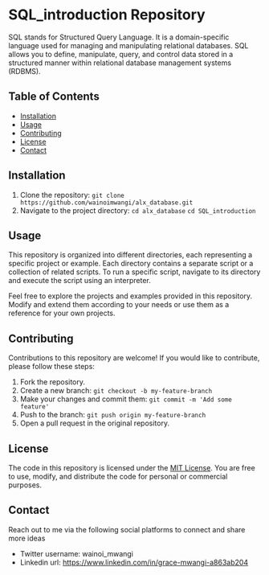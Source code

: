 # SQL_introduction Repository

SQL stands for Structured Query Language. It is a domain-specific language used for managing and manipulating relational databases. SQL allows you to define, manipulate, query, and control data stored in a structured manner within relational database management systems (RDBMS).

## Table of Contents

- [Installation](#installation)
- [Usage](#usage)
- [Contributing](#contributing)
- [License](#license)
- [Contact](#contact)

## Installation

1. Clone the repository: `git clone https://github.com/wainoimwangi/alx_database.git`
2. Navigate to the project directory: `cd alx_database` `cd SQL_introduction`

## Usage

This repository is organized into different directories, each representing a specific project or example. Each directory contains a separate script or a collection of related scripts. To run a specific script, navigate to its directory and execute the script using an interpreter.

Feel free to explore the projects and examples provided in this repository. Modify and extend them according to your needs or use them as a reference for your own projects.

## Contributing

Contributions to this repository are welcome! If you would like to contribute, please follow these steps:

1. Fork the repository.
2. Create a new branch: `git checkout -b my-feature-branch`
3. Make your changes and commit them: `git commit -m 'Add some feature'`
4. Push to the branch: `git push origin my-feature-branch`
5. Open a pull request in the original repository.

## License

The code in this repository is licensed under the [MIT License](LICENSE.md). You are free to use, modify, and distribute the code for personal or commercial purposes.

## Contact

Reach out to me via the following social platforms to connect and share more ideas

- Twitter username: wainoi_mwangi
- Linkedin url: https://www.linkedin.com/in/grace-mwangi-a863ab204